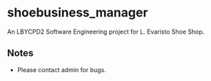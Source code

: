 # shoebusiness_manager

An LBYCPD2 Software Engineering project for L. Evaristo Shoe Shop.

## Notes
 
- Please contact admin for bugs.

